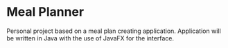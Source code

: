 # Meal Planner
Personal project based on a meal plan creating application.
Application will be written in Java with the use of JavaFX for the interface.
